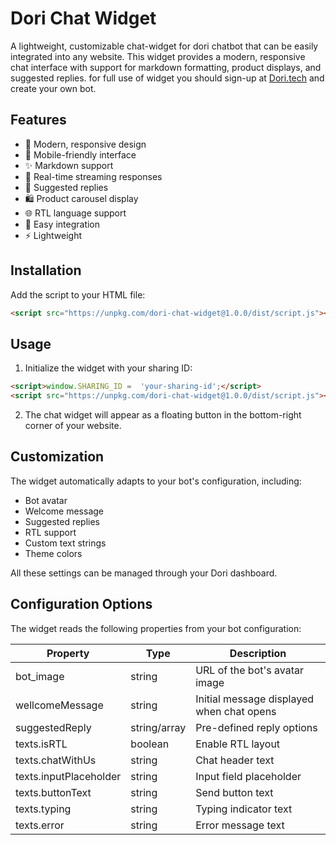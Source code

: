 # Dori Chat Widget

A lightweight, customizable chat-widget for dori chatbot that can be easily integrated into any website. This widget provides a modern, responsive chat interface with support for markdown formatting, product displays, and suggested replies.
for full use of widget you should sign-up at [Dori.tech](https://dori.tech) and create your own bot.

## Features

- 🎨 Modern, responsive design
- 📱 Mobile-friendly interface
- ✨ Markdown support
- 🔄 Real-time streaming responses
- 🎯 Suggested replies
- 🛍️ Product carousel display
- 🌐 RTL language support
- 🔌 Easy integration
- ⚡ Lightweight

## Installation

Add the script to your HTML file:

```html
<script src="https://unpkg.com/dori-chat-widget@1.0.0/dist/script.js"></script>
```

## Usage

1. Initialize the widget with your sharing ID:

```html
<script>window.SHARING_ID =  'your-sharing-id';</script>
<script src="https://unpkg.com/dori-chat-widget@1.0.0/dist/script.js"></script>
```


2. The chat widget will appear as a floating button in the bottom-right corner of your website.

## Customization

The widget automatically adapts to your bot's configuration, including:

- Bot avatar
- Welcome message
- Suggested replies
- RTL support
- Custom text strings
- Theme colors

All these settings can be managed through your Dori dashboard.

## Configuration Options

The widget reads the following properties from your bot configuration:

| Property | Type | Description |
|----------|------|-------------|
| bot_image | string | URL of the bot's avatar image |
| wellcomeMessage | string | Initial message displayed when chat opens |
| suggestedReply | string/array | Pre-defined reply options |
| texts.isRTL | boolean | Enable RTL layout |
| texts.chatWithUs | string | Chat header text |
| texts.inputPlaceholder | string | Input field placeholder |
| texts.buttonText | string | Send button text |
| texts.typing | string | Typing indicator text |
| texts.error | string | Error message text |